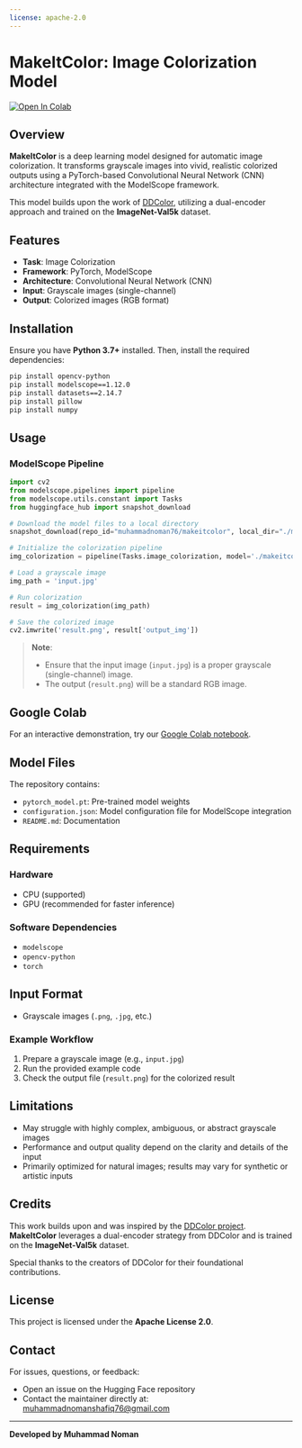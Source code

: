 ```yaml
---
license: apache-2.0
---
```

# MakeItColor: Image Colorization Model

[![Open In Colab](https://colab.research.google.com/assets/colab-badge.svg)](https://colab.research.google.com/drive/10raIuCBUhKCPqIuL_HiSQmkJJ9jbu2VC?usp=sharing)

## Overview

**MakeItColor** is a deep learning model designed for automatic image colorization. It transforms grayscale images into vivid, realistic colorized outputs using a PyTorch-based Convolutional Neural Network (CNN) architecture integrated with the ModelScope framework.

This model builds upon the work of [DDColor](https://github.com/piddnad/DDColor), utilizing a dual-encoder approach and trained on the **ImageNet-Val5k** dataset.

## Features

- **Task**: Image Colorization
- **Framework**: PyTorch, ModelScope
- **Architecture**: Convolutional Neural Network (CNN)
- **Input**: Grayscale images (single-channel)
- **Output**: Colorized images (RGB format)

## Installation

Ensure you have **Python 3.7+** installed. Then, install the required dependencies:

```bash
pip install opencv-python
pip install modelscope==1.12.0 
pip install datasets==2.14.7
pip install pillow
pip install numpy
```

## Usage

### ModelScope Pipeline

```python
import cv2
from modelscope.pipelines import pipeline
from modelscope.utils.constant import Tasks
from huggingface_hub import snapshot_download

# Download the model files to a local directory
snapshot_download(repo_id="muhammadnoman76/makeitcolor", local_dir="./makeitcolor", repo_type="model")

# Initialize the colorization pipeline
img_colorization = pipeline(Tasks.image_colorization, model='./makeitcolor')

# Load a grayscale image
img_path = 'input.jpg'

# Run colorization
result = img_colorization(img_path)

# Save the colorized image
cv2.imwrite('result.png', result['output_img'])
```

> **Note**: 
> - Ensure that the input image (`input.jpg`) is a proper grayscale (single-channel) image.
> - The output (`result.png`) will be a standard RGB image.

## Google Colab

For an interactive demonstration, try our [Google Colab notebook](https://colab.research.google.com/drive/10raIuCBUhKCPqIuL_HiSQmkJJ9jbu2VC?usp=sharing).

## Model Files

The repository contains:
- `pytorch_model.pt`: Pre-trained model weights
- `configuration.json`: Model configuration file for ModelScope integration
- `README.md`: Documentation

## Requirements

### Hardware
- CPU (supported)
- GPU (recommended for faster inference)

### Software Dependencies
- `modelscope`
- `opencv-python`
- `torch`

## Input Format

- Grayscale images (`.png`, `.jpg`, etc.)

### Example Workflow

1. Prepare a grayscale image (e.g., `input.jpg`)
2. Run the provided example code
3. Check the output file (`result.png`) for the colorized result

## Limitations

- May struggle with highly complex, ambiguous, or abstract grayscale images
- Performance and output quality depend on the clarity and details of the input
- Primarily optimized for natural images; results may vary for synthetic or artistic inputs

## Credits

This work builds upon and was inspired by the [DDColor project](https://github.com/piddnad/DDColor).  
**MakeItColor** leverages a dual-encoder strategy from DDColor and is trained on the **ImageNet-Val5k** dataset.

Special thanks to the creators of DDColor for their foundational contributions.

## License

This project is licensed under the **Apache License 2.0**.

## Contact

For issues, questions, or feedback:
- Open an issue on the Hugging Face repository
- Contact the maintainer directly at: [muhammadnomanshafiq76@gmail.com](mailto:muhammadnomanshafiq76@gmail.com)

---

**Developed by Muhammad Noman**